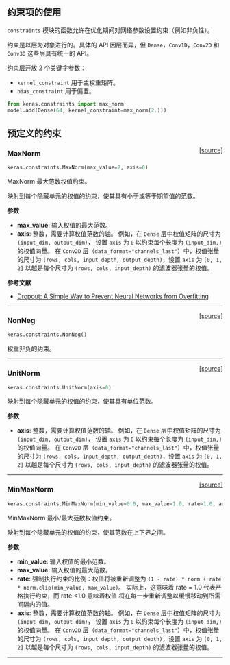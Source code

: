## 约束项的使用

`constraints` 模块的函数允许在优化期间对网络参数设置约束（例如非负性）。

约束是以层为对象进行的。具体的 API 因层而异，但 `Dense`，`Conv1D`，`Conv2D` 和 `Conv3D` 这些层具有统一的 API。

约束层开放 2 个关键字参数：

- `kernel_constraint` 用于主权重矩阵。
- `bias_constraint` 用于偏置。

```python
from keras.constraints import max_norm
model.add(Dense(64, kernel_constraint=max_norm(2.)))
```

## 预定义的约束


<span style="float:right;">[[source]](https://github.com/keras-team/keras/blob/master/keras/constraints.py#L22)</span>
### MaxNorm

```python
keras.constraints.MaxNorm(max_value=2, axis=0)
```

MaxNorm 最大范数权值约束。

映射到每个隐藏单元的权值的约束，使其具有小于或等于期望值的范数。

__参数__

- __max_value__: 输入权值的最大范数。
- __axis__: 整数，需要计算权值范数的轴。
    例如，在 `Dense` 层中权值矩阵的尺寸为 `(input_dim, output_dim)`，
    设置 `axis` 为 `0` 以约束每个长度为 `(input_dim,)` 的权值向量。
    在 `Conv2D` 层（`data_format="channels_last"`）中，权值张量的尺寸为
    `(rows, cols, input_depth, output_depth)`，设置 `axis` 为 `[0, 1, 2]` 
    以越是每个尺寸为 `(rows, cols, input_depth)` 的滤波器张量的权值。

__参考文献__

- [Dropout: A Simple Way to Prevent Neural Networks from Overfitting](http://www.cs.toronto.edu/~rsalakhu/papers/srivastava14a.pdf)

----

<span style="float:right;">[[source]](https://github.com/keras-team/keras/blob/master/keras/constraints.py#L61)</span>
### NonNeg

```python
keras.constraints.NonNeg()
```

权重非负的约束。

----

<span style="float:right;">[[source]](https://github.com/keras-team/keras/blob/master/keras/constraints.py#L69)</span>
### UnitNorm

```python
keras.constraints.UnitNorm(axis=0)
```

映射到每个隐藏单元的权值的约束，使其具有单位范数。

__参数__

- __axis__: 整数，需要计算权值范数的轴。
    例如，在 `Dense` 层中权值矩阵的尺寸为 `(input_dim, output_dim)`，
    设置 `axis` 为 `0` 以约束每个长度为 `(input_dim,)` 的权值向量。
    在 `Conv2D` 层（`data_format="channels_last"`）中，权值张量的尺寸为
    `(rows, cols, input_depth, output_depth)`，设置 `axis` 为 `[0, 1, 2]` 
    以越是每个尺寸为 `(rows, cols, input_depth)` 的滤波器张量的权值。

----

<span style="float:right;">[[source]](https://github.com/keras-team/keras/blob/master/keras/constraints.py#L98)</span>
### MinMaxNorm

```python
keras.constraints.MinMaxNorm(min_value=0.0, max_value=1.0, rate=1.0, axis=0)
```

MinMaxNorm 最小/最大范数权值约束。

映射到每个隐藏单元的权值的约束，使其范数在上下界之间。

__参数__

- __min_value__: 输入权值的最小范数。
- __max_value__: 输入权值的最大范数。
- __rate__: 强制执行约束的比例：权值将被重新调整为
    `(1 - rate) * norm + rate * norm.clip(min_value, max_value)`。
    实际上，这意味着 rate = 1.0 代表严格执行约束，而 rate <1.0 意味着权值
    将在每一步重新调整以缓慢移动到所需间隔内的值。
- __axis__: 整数，需要计算权值范数的轴。
    例如，在 `Dense` 层中权值矩阵的尺寸为 `(input_dim, output_dim)`，
    设置 `axis` 为 `0` 以约束每个长度为 `(input_dim,)` 的权值向量。
    在 `Conv2D` 层（`data_format="channels_last"`）中，权值张量的尺寸为
    `(rows, cols, input_depth, output_depth)`，设置 `axis` 为 `[0, 1, 2]` 
    以越是每个尺寸为 `(rows, cols, input_depth)` 的滤波器张量的权值。


---
